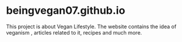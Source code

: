 # beingvegan07.github.io
This project is about Vegan Lifestyle. The website contains the idea of veganism , articles related to it, recipes and much more.
